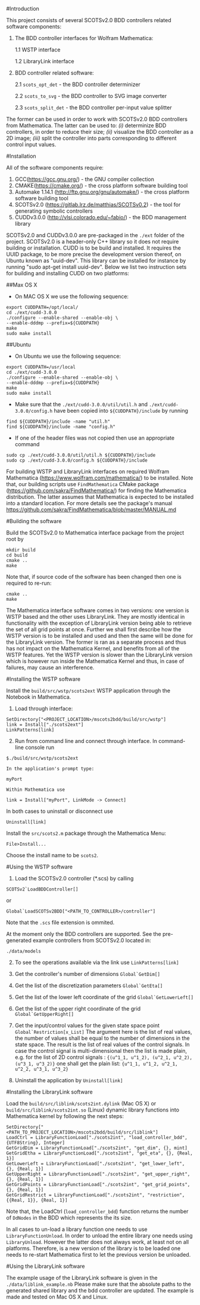 #Introduction

This project consists of several SCOTSv2.0 BDD controllers related software components:

1. The BDD controller interfaces for Wolfram Mathematica:
	
	1.1 WSTP interface
	
	1.2 LibraryLink interface
	
2. BDD controller related software:
	
	2.1 `scots_opt_det` - the BDD controller determinizer
	
	2.2 `scots_to_svg` - the BDD controller to SVG image converter
	
	2.3 `scots_split_det` - the BDD controller per-input value splitter

The former can be used in order to work with SCOTSv2.0 BDD controllers from Mathematica. The latter can be used to: *(i)* determinize BDD controllers, in order to reduce their size; *(ii)* visualize the BDD controller as a 2D image; *(iii)* split the controller into parts corresponding to different control input values.

#Installation

All of the software components require:

1. GCC(<https://gcc.gnu.org/>) - the GNU compiler collection
2. CMAKE(<https://cmake.org/>) - the cross platform software building tool
3. Automake 1.14.1 (<http://ftp.gnu.org/gnu/automake/>) - the cross platform software building tool
4. SCOTSv2.0 (<https://gitlab.lrz.de/matthias/SCOTSv0.2>) - the tool for generating symbolic controllers
5. CUDDv3.0.0 (<http://vlsi.colorado.edu/~fabio/>) - the BDD management library

SCOTSv2.0 and CUDDv3.0.0 are pre-packaged in the `./ext` folder of the project. SCOTSv2.0 is a header-only C++ library so it does not require building or installation. CUDD is to be build and installed. It requires the UUID package, to be more precise the development version thereof, on Ubuntu known as "uuid-dev". This library can be installed for instance by running "sudo apt-get install uuid-dev". Below we list two instruction sets for building and installing CUDD on two platforms:

##Max OS X

  -  On MAC OS X we use the following sequence:

```
export CUDDPATH=/opt/local/
cd ./ext/cudd-3.0.0
./configure --enable-shared --enable-obj \
--enable-dddmp --prefix=${CUDDPATH}
make
sudo make install
```

##Ubuntu

  -  On Ubuntu we use the following sequence:

```
export CUDDPATH=/usr/local
cd ./ext/cudd-3.0.0
./configure --enable-shared --enable-obj \
--enable-dddmp --prefix=${CUDDPATH}
make
sudo make install
```

  -  Make sure that the `./ext/cudd-3.0.0/util/util.h` and `./ext/cudd-3.0.0/config.h` have been copied into `${CUDDPATH}/include` by running

```
find ${CUDDPATH}/include -name "util.h"
find ${CUDDPATH}/include -name "config.h"
```

  -  If one of the header files was not copied then use an appropriate command
	
```
sudo cp ./ext/cudd-3.0.0/util/util.h ${CUDDPATH}/include
sudo cp ./ext/cudd-3.0.0/config.h ${CUDDPATH}/include
```

For building WSTP and LibraryLink interfaces on required Wolfram Mathematica (<https://www.wolfram.com/mathematica/>) to be installed. Note that, our building scripts use `FindMathematica` CMake package (<https://github.com/sakra/FindMathematica/>) for finding the Mathematica distribution. The latter assumes that Mathematica is expected to be installed into a standard location. For more details see the package's manual <https://github.com/sakra/FindMathematica/blob/master/MANUAL.md>

#Building the software

Build the SCOTSv2.0 to Mathematica interface package from the project root by

```
mkdir build
cd build
cmake ..
make
```

Note that, if source code of the software has been changed then one is required to re-run:

```
cmake ..
make
```

The Mathematica interface software comes in two versions: one version is WSTP based and the other uses LibraryLink. They are mostly identical in functionality with the exception of LibraryLink version being able to retrieve the set of all grid points at once. Further we shall first describe how the WSTP version is to be installed and used and then the same will be done for the LibraryLink version. The former is ran as a separate process and thus has not impact on the Mathematica Kernel, and benefits from all of the WSTP features. Yet the WSTP version is slower than the LibraryLink version which is however run inside the Mathematica Kernel and thus, in case of failures, may cause an interference.

#Installing the WSTP software

Install the `build/src/wstp/scots2ext` WSTP application through the Notebook in Mathematica.

   1. Load through interface:

```   
SetDirectory["<PROJECT_LOCATION>/mscots2bdd/build/src/wstp"]
link = Install["./scots2ext"]
LinkPatterns[link]
```
      	
   2. Run from command line and connect through interface.
	In command-line console run

```	
$./build/src/wstp/scots2ext
```

	In the application's prompt type:

```		
myPort
```
		
	Within Mathematica use
	
```
link = Install["myPort", LinkMode -> Connect]
```
		
   In both cases to uninstall or disconnect use

```   
Uninstall[link]
```

Install the `src/scots2.m` package through the Mathematica Menu:

```
File>Install...
```
    
Choose the install name to be `scots2`.

#Using the WSTP software

1. Load the SCOTSv2.0 controller (*.scs) by calling
```
SCOTSv2`LoadBDDController[]
```
   or
```
Global`LoadSCOTSv2BDD["<PATH_TO_CONTROLLER>/controller"]
```
   Note that the `.scs` file extension is ommited.

   At the moment only the BDD controllers are supported. See the pre-generated example controllers from SCOTSv2.0 located in:
```
./data/models
```

2. To see the operations available via the link use `LinkPatterns[link]`

3. Get the controller's number of dimensions ``Global`GetDim[]``

4. Get the list of the discretization parameters ``Global`GetEta[]``

5. Get the list of the lower left coordinate of the grid ``Global`GetLowerLeft[]``

6. Get the list of the upper right coordinate of the grid ``Global`GetUpperRight[]``

7. Get the input/control values for the given state space point ``Global`Restriction[x_List]``  The argument here is the list of real values, the number of values shall be equal to the number of dimensions in the state space. The result is the list of real values of the control signals.  In case the control signal is multi-dimensional then the list is made plain, e.g. for the list of 2D control signals :
      ``{(u^1_1, u^1_2), (u^2_1, u^2_2), (u^3_1, u^3_2)}``
   one shall get the plain list:
      ``{u^1_1, u^1_2, u^2_1, u^2_2, u^3_1, u^3_2}``

8. Uninstall the application by
       ``Uninstall[link]``

#Installing the LibraryLink software

Load the `build/src/liblink/scots2int.dylink` (Mac OS X) or `build/src/liblink/scots2int.so` (Linux) dynamic library functions into Mathematica kernel by following the next steps:

```
SetDirectory["<PATH_TO_PROJECT_LOCATION>/mscots2bdd/build/src/liblink"]
LoadCtrl = LibraryFunctionLoad["./scots2int", "load_controller_bdd", {UTF8String}, Integer]
GetGridDim = LibraryFunctionLoad["./scots2int", "get_dim", {}, mint]
GetGridEtha = LibraryFunctionLoad["./scots2int", "get_eta", {}, {Real, 1}]
GetLowerLeft = LibraryFunctionLoad["./scots2int", "get_lower_left", {}, {Real, 1}]
GetUpperRight = LibraryFunctionLoad["./scots2int", "get_upper_right", {}, {Real, 1}]
GetGridPoints = LibraryFunctionLoad["./scots2int", "get_grid_points", {}, {Real, 1}]
GetGridRestrict = LibraryFunctionLoad["./scots2int", "restriction", {{Real, 1}}, {Real, 1}]
```

Note that, the LoadCtrl (`load_controller_bdd`) function returns the number of `DdNodes` in the BDD which represents the its size.

In all cases to un-load a library function one needs to use `LibraryFunctionUnload`. In order to unload the entire library one needs using `LibraryUnload`. However the latter does not always work, at least not on all platforms. Therefore, is a new version of the library is to be loaded one needs to re-start Mathematica first to let the previous version be unloaded.

#Using the LibraryLink software

The example usage of the LibraryLink software is given in the `./data/liblink_example.nb` Please make sure that the absolute paths to the generated shared library and the bdd controller are updated. The example is made and tested on Mac OS X and Linux.
